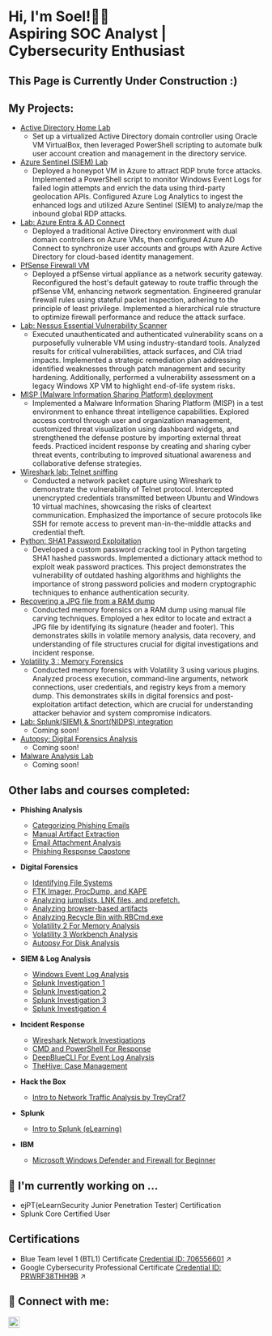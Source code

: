 <h1>Hi, I'm Soel!👨‍💻 <br/>Aspiring SOC Analyst</a> | Cybersecurity Enthusiast</a></h1>

<h2> This Page is Currently Under Construction :) </h2>

<h2> My Projects:</h2>

- [Active Directory Home Lab](xxx.com)
  - Set up a virtualized Active Directory domain controller using Oracle VM VirtualBox, then leveraged PowerShell scripting to automate bulk user account creation and management in the directory service.
- [Azure Sentinel (SIEM) Lab](xxx.com)
  - Deployed a honeypot VM in Azure to attract RDP brute force attacks. Implemented a PowerShell script to monitor Windows Event Logs for failed login attempts and enrich the data using third-party geolocation APIs. Configured Azure Log Analytics to ingest the enhanced logs and utilized Azure Sentinel (SIEM) to analyze/map the inbound global RDP attacks.
- [Lab: Azure Entra & AD Connect](xxx.com)
  - Deployed a traditional Active Directory environment with dual domain controllers on Azure VMs, then configured Azure AD Connect to synchronize user accounts and groups with Azure Active Directory for cloud-based identity management.
- [PfSense Firewall VM](xxx.com)
  - Deployed a pfSense virtual appliance as a network security gateway. Reconfigured the host's default gateway to route traffic through the pfSense VM, enhancing network segmentation. Engineered granular firewall rules using stateful packet inspection, adhering to the principle of least privilege. Implemented a hierarchical rule structure to optimize firewall performance and reduce the attack surface.
- [Lab: Nessus Essential Vulnerability Scanner](xxx.com)
  - Executed unauthenticated and authenticated vulnerability scans on a purposefully vulnerable VM using industry-standard tools. Analyzed results for critical vulnerabilities, attack surfaces, and CIA triad impacts. Implemented a strategic remediation plan addressing identified weaknesses through patch management and security hardening. Additionally, performed a vulnerability assessment on a legacy Windows XP VM to highlight end-of-life system risks.
- [MISP (Malware Information Sharing Platform) deployment ](xxx.com)
  - Implemented a Malware Information Sharing Platform (MISP) in a test environment to enhance threat intelligence capabilities. Explored access control through user and organization management, customized threat visualization using dashboard widgets, and strengthened the defense posture by importing external threat feeds. Practiced incident response by creating and sharing cyber threat events, contributing to improved situational awareness and collaborative defense strategies.
- [Wireshark lab: Telnet sniffing](xxx.com)
  - Conducted a network packet capture using Wireshark to demonstrate the vulnerability of Telnet protocol. Intercepted unencrypted credentials transmitted between Ubuntu and Windows 10 virtual machines, showcasing the risks of cleartext communication. Emphasized the importance of secure protocols like SSH for remote access to prevent man-in-the-middle attacks and credential theft.
- [Python: SHA1 Password Exploitation](xxx.com)
  - Developed a custom password cracking tool in Python targeting SHA1 hashed passwords. Implemented a dictionary attack method to exploit weak password practices. This project demonstrates the vulnerability of outdated hashing algorithms and highlights the importance of strong password policies and modern cryptographic techniques to enhance authentication security.
- [Recovering a JPG file from a RAM dump](xxx.com)
  - Conducted memory forensics on a RAM dump using manual file carving techniques. Employed a hex editor to locate and extract a JPG file by identifying its signature (header and footer). This demonstrates skills in volatile memory analysis, data recovery, and understanding of file structures crucial for digital investigations and incident response.
- [Volatility 3 : Memory Forensics](xxx.com)
  - Conducted memory forensics with Volatility 3 using various plugins. Analyzed process execution, command-line arguments, network connections, user credentials, and registry keys from a memory dump. This demonstrates skills in digital forensics and post-exploitation artifact detection, which are crucial for understanding attacker behavior and system compromise indicators.
- [Lab: Splunk(SIEM) & Snort(NIDPS) integration](xxx.com)
  - Coming soon!
- [Autopsy: Digital Forensics Analysis](xxx.com)
  - Coming soon!
- [Malware Analysis Lab](xxx.com)
  - Coming soon!

<h2> Other labs and courses completed:</h2>

- <b>Phishing Analysis</b>
  - [Categorizing Phishing Emails](https://github.com/cybersoel/CategorizingPhishingEmails)
  - [Manual Artifact Extraction](https://github.com/cybersoel/ManualArtifactExtraction)
  - [Email Attachment Analysis](https://github.com/cybersoel/EmailAttachmentAnalysis)
  - [Phishing Response Capstone](https://github.com/cybersoel/PhishingResponseCapstone)

- <b>Digital Forensics</b>
  - [Identifying File Systems](xxx.com)
  - [FTK Imager, ProcDump, and KAPE](xxx.com)
  - [Analyzing jumplists, LNK files, and prefetch.](xxx.com)
  - [Analyzing browser-based artifacts](xxx.com)
  - [Analyzing Recycle Bin with RBCmd.exe](xxx.com)
  - [Volatility 2 For Memory Analysis](xxx.com)
  - [Volatility 3 Workbench Analysis](xxx.com)
  - [Autopsy For Disk Analysis](xxx.com)

- <b>SIEM & Log Analysis</b>
  - [Windows Event Log Analysis](xxx.com)
  - [Splunk Investigation 1](xxx.com)
  - [Splunk Investigation 2](xxx.com)
  - [Splunk Investigation 3](xxx.com)
  - [Splunk Investigation 4](xxx.com)

- <b>Incident Response</b>
  - [Wireshark Network Investigations](xxx.com)
  - [CMD and PowerShell For Response](xxx.com)
  - [DeepBlueCLI For Event Log Analysis](xxx.com)
  - [TheHive: Case Management](xxx.com)

- <b>Hack the Box</b>
  - [Intro to Network Traffic Analysis by TreyCraf7](xxx.com)

- <b>Splunk</b>
  - [Intro to Splunk (eLearning)](xxx.com)

- <b>IBM</b>
  - [Microsoft Windows Defender and Firewall for Beginner](xxx.com)

<h2>🌱 I'm currently working on ...</h2>

- ejPT(eLearnSecurity Junior Penetration Tester) Certification
- Splunk Core Certified User


<h2>Certifications</h2>

- Blue Team level 1 (BTL1) Certificate [Credential ID: 706556601](https://drive.google.com/file/d/1WYsRoQLK4LSxpi8TXxHo49TokIsgD-QR/view?usp=sharing) ↗️
- Google Cybersecurity Professional Certificate [Credential ID: PRWRF38THH9B](https://www.coursera.org/account/accomplishments/specialization/certificate/PRWRF38THH9B) ↗️

  

<h2> 🤳 Connect with me:</h2>

[<img align="left" alt="SoelKwun | LinkedIn" width="22px" src="https://cdn.jsdelivr.net/npm/simple-icons@v3/icons/linkedin.svg" />][linkedin]


[linkedin]: https://linkedin.com/in/soel-kwun-314485282/

<!--
**cybersoel/cybersoel** is a ✨ _special_ ✨ repository because its `README.md` (this file) appears on your GitHub profile.


- 🔭 I’m currently working on ...
- 🌱 I’m currently learning ...
- 👯 I’m looking to collaborate on ...
- 🤔 I’m looking for help with ...
- 💬 Ask me about ...
- 📫 How to reach me: ...
- 😄 Pronouns: ...
- ⚡ Fun fact: ...
-->
